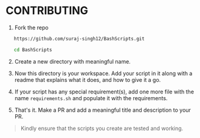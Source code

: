 # CONTRIBUTING

1. Fork the repo
```bash
   https://github.com/suraj-singh12/BashScripts.git
```
```bash
   cd BashScripts
```
2. Create a new directory with meaningful name.

3. Now this directory is your workspace. Add your script in it along with a readme that explains what it does, and how to give it a go.

4. If your script has any special requirement(s), add one more file with the name ```requirements.sh``` and populate it with the requirements.

5. That's it. Make a PR and add a meaningful title and description to your PR.

> Kindly ensure that the scripts you create are tested and working.